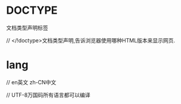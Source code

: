 # DOCTYPE

文档类型声明标签

//  <!DOCTYPE html> </!doctype>文档类型声明,告诉浏览器使用哪种HTML版本来显示网页.

# lang    

//<html lang="en">  en英文   zh-CN中文

//<meta charset="UTF-8">   UTF-8万国码所有语言都可以编译

